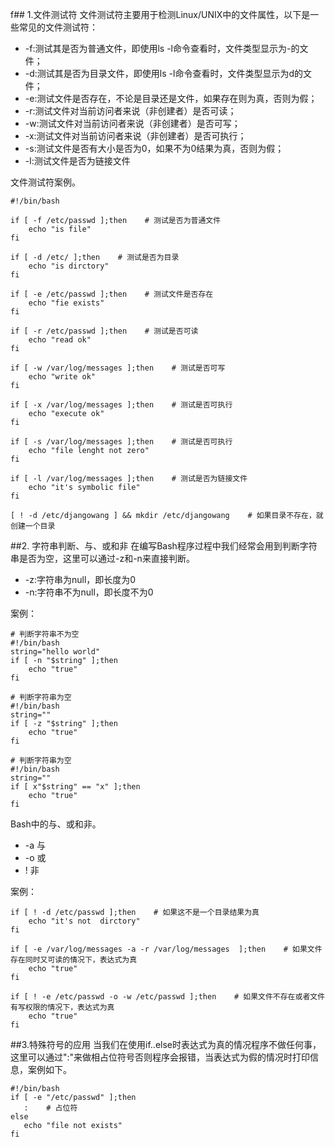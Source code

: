 f## 1.文件测试符
文件测试符主要用于检测Linux/UNIX中的文件属性，以下是一些常见的文件测试符：
* -f:测试其是否为普通文件，即使用ls -l命令查看时，文件类型显示为-的文件；
* -d:测试其是否为目录文件，即使用ls -l命令查看时，文件类型显示为d的文件；
* -e:测试文件是否存在，不论是目录还是文件，如果存在则为真，否则为假；
* -r:测试文件对当前访问者来说（非创建者）是否可读；
* -w:测试文件对当前访问者来说（非创建者）是否可写；
* -x:测试文件对当前访问者来说（非创建者）是否可执行；
* -s:测试文件是否有大小是否为0，如果不为0结果为真，否则为假；
* -l:测试文件是否为链接文件


文件测试符案例。
```
#!/bin/bash

if [ -f /etc/passwd ];then    # 测试是否为普通文件
    echo "is file"
fi

if [ -d /etc/ ];then    # 测试是否为目录
    echo "is dirctory"
fi

if [ -e /etc/passwd ];then    # 测试文件是否存在
    echo "fie exists"
fi

if [ -r /etc/passwd ];then    # 测试是否可读
    echo "read ok"
fi

if [ -w /var/log/messages ];then    # 测试是否可写
    echo "write ok"
fi

if [ -x /var/log/messages ];then    # 测试是否可执行
    echo "execute ok"
fi

if [ -s /var/log/messages ];then    # 测试是否可执行
    echo "file lenght not zero"
fi

if [ -l /var/log/messages ];then    # 测试是否为链接文件
    echo "it's symbolic file"
fi

[ ! -d /etc/djangowang ] && mkdir /etc/djangowang    # 如果目录不存在，就创建一个目录
```

##2. 字符串判断、与、或和非
在编写Bash程序过程中我们经常会用到判断字符串是否为空，这里可以通过-z和-n来直接判断。
* -z:字符串为null，即长度为0
* -n:字符串不为null，即长度不为0

案例：
```
# 判断字符串不为空
#!/bin/bash
string="hello world"
if [ -n "$string" ];then
    echo "true"
fi

# 判断字符串为空
#!/bin/bash
string=""
if [ -z "$string" ];then
    echo "true"
fi

# 判断字符串为空
#!/bin/bash
string=""
if [ x"$string" == "x" ];then
    echo "true"
fi
```
Bash中的与、或和非。
* -a 与
* -o 或
* \! 非

案例：
```
if [ ! -d /etc/passwd ];then    # 如果这不是一个目录结果为真
    echo "it's not  dirctory"
fi

if [ -e /var/log/messages -a -r /var/log/messages  ];then    # 如果文件存在同时又可读的情况下，表达式为真
    echo "true"
fi

if [ ! -e /etc/passwd -o -w /etc/passwd ];then    # 如果文件不存在或者文件有写权限的情况下，表达式为真
    echo "true"
fi

```

##3.特殊符号的应用
当我们在使用if..else时表达式为真的情况程序不做任何事，这里可以通过":"来做相占位符号否则程序会报错，当表达式为假的情况时打印信息，案例如下。
```
#!/bin/bash
if [ -e "/etc/passwd" ];then
   :    # 占位符
else
   echo "file not exists"
fi
```